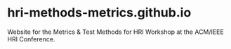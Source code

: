 # hri-methods-metrics.github.io
Website for the Metrics &amp; Test Methods for HRI Workshop at the ACM/IEEE HRI Conference.
